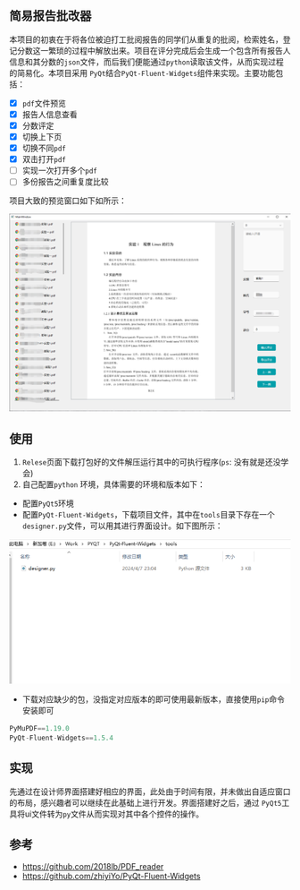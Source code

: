 ## 简易报告批改器
本项目的初衷在于将各位被迫打工批阅报告的同学们从重复的批阅，检索姓名，登记分数这一繁琐的过程中解放出来。项目在评分完成后会生成一个包含所有报告人信息和其分数的`json`文件，而后我们便能通过`python`读取该文件，从而实现过程的简易化。本项目采用 `PyQt`结合`PyQt-Fluent-Widgets`组件来实现。主要功能包括：

- [X] `pdf`文件预览
- [X] 报告人信息查看
- [X] 分数评定
- [X] 切换上下页
- [X] 切换不同`pdf`
- [X] 双击打开`pdf`
- [ ] 实现一次打开多个`pdf`
- [ ] 多份报告之间重复度比较 
  
项目大致的预览窗口如下如所示：

![主界面](./image/mainwindow.png)

## 使用
1. `Relese`页面下载打包好的文件解压运行其中的可执行程序(`ps`: 没有就是还没学会)
2. 自己配置`python` 环境，具体需要的环境和版本如下：
- 配置`PyQt5`环境
- 配置`PyQt-Fluent-Widgets`，下载项目文件，其中在`tools`目录下存在一个`designer.py`文件，可以用其进行界面设计。如下图所示：
  
![](./image/tools.png) 

- 下载对应缺少的包，没指定对应版本的即可使用最新版本，直接使用`pip`命令安装即可


```python
PyMuPDF==1.19.0
PyQt-Fluent-Widgets==1.5.4
```

## 实现
先通过在设计师界面搭建好相应的界面，此处由于时间有限，并未做出自适应窗口的布局，感兴趣者可以继续在此基础上进行开发。界面搭建好之后，通过 `PyQt5`工具将ui文件转为`py`文件从而实现对其中各个控件的操作。

## 参考

- https://github.com/2018lb/PDF_reader
- https://github.com/zhiyiYo/PyQt-Fluent-Widgets
